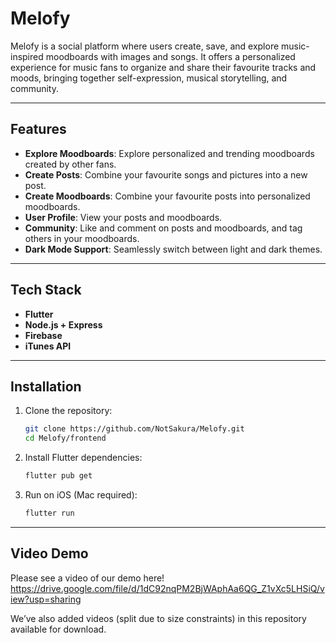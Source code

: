 # Melofy
Melofy is a social platform where users create, save, and explore music-inspired moodboards with images and songs. It offers a personalized experience for music fans to organize and share their favourite tracks and moods, bringing together self-expression, musical storytelling, and community.

---

## Features

- **Explore Moodboards**: Explore personalized and trending moodboards created by other fans.
- **Create Posts**: Combine your favourite songs and pictures into a new post.  
- **Create Moodboards**: Combine your favourite posts into personalized moodboards.  
- **User Profile**: View your posts and moodboards.
- **Community**: Like and comment on posts and moodboards, and tag others in your moodboards.
- **Dark Mode Support**: Seamlessly switch between light and dark themes.  

---

## Tech Stack

- **Flutter**
- **Node.js + Express**
- **Firebase**
- **iTunes API**


---

## Installation


1. Clone the repository:  
    ```bash
    git clone https://github.com/NotSakura/Melofy.git
    cd Melofy/frontend
    ```
2. Install Flutter dependencies:  
    ```bash
    flutter pub get
    ```
3. Run on iOS (Mac required):  
    ```bash
    flutter run
    ```

---

## Video Demo

Please see a video of our demo here! https://drive.google.com/file/d/1dC92nqPM2BjWAphAa6QG_Z1vXc5LHSiQ/view?usp=sharing 

We’ve also added videos (split due to size constraints) in this repository available for download.
